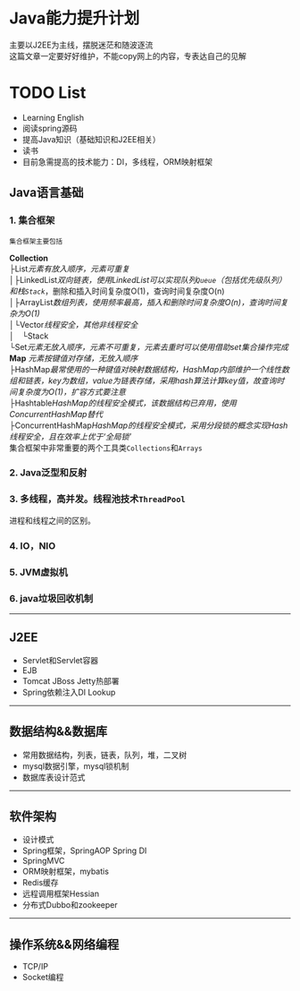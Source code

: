 # Java能力提升计划
主要以J2EE为主线，摆脱迷茫和随波逐流   
这篇文章一定要好好维护，不能copy网上的内容，专表达自己的见解

# TODO List
- Learning English
- 阅读spring源码
- 提高Java知识（基础知识和J2EE相关）
- 读书
- 目前急需提高的技术能力：DI，多线程，ORM映射框架

## Java语言基础
### 1. 集合框架  
    集合框架主要包括  
**Collection**   
├List*元素有放入顺序，元素可重复*    
│├LinkedList*双向链表，使用LinkedList可以实现队列`Queue`（包括优先级队列）和栈`Stack`*，删除和插入时间复杂度O(1)，查询时间复杂度O(n)  
│├ArrayList*数组列表，使用频率最高，插入和删除时间复杂度O(n)，查询时间复杂为O(1)*  
│└Vector*线程安全，其他非线程安全*  
│　└Stack  
└Set*元素无放入顺序，元素不可重复，元素去重时可以使用借助set集合操作完成*  
**Map** *元素按键值对存储，无放入顺序*    
├HashMap*最常使用的一种键值对映射数据结构，HashMap内部维护一个线性数组和链表，key为数组，value为链表存储，采用hash算法计算key值，故查询时间复杂度为O(1)，扩容方式要注意*  
├Hashtable*HashMap的线程安全模式，该数据结构已弃用，使用ConcurrentHashMap替代*  
├ConcurrentHashMap*HashMap的线程安全模式，采用分段锁的概念实现Hash线程安全，且在效率上优于‘全局锁’*    
集合框架中非常重要的两个工具类`Collections`和`Arrays`  
### 2. Java泛型和反射 


### 3. 多线程，高并发。线程池技术`ThreadPool`  
进程和线程之间的区别。

### 4. IO，NIO    
### 5. JVM虚拟机  
### 6. java垃圾回收机制  
---
## J2EE
- Servlet和Servlet容器
- EJB
- Tomcat JBoss Jetty热部署
- Spring依赖注入DI Lookup
---
## 数据结构&&数据库
- 常用数据结构，列表，链表，队列，堆，二叉树
- mysql数据引擎，mysql锁机制
- 数据库表设计范式
---
## 软件架构
- 设计模式
- Spring框架，SpringAOP Spring DI
- SpringMVC
- ORM映射框架，mybatis
- Redis缓存
- 远程调用框架Hessian
- 分布式Dubbo和zookeeper
---
## 操作系统&&网络编程
- TCP/IP
- Socket编程
